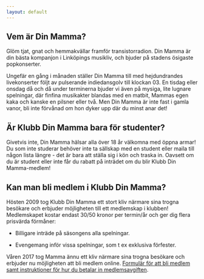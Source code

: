 ```yaml
---
layout: default
---
```


## Vem är Din Mamma?

Glöm tjat, gnat och hemmakvällar framför transistorradion. Din Mamma är din bästa kompanjon i Linköpings musikliv, och bjuder på stadens ösigaste popkonserter.

Ungefär en gång i månaden ställer Din Mamma till med hejdundrandes livekonserter följt av pulserande indiedansgolv till klockan 03. En tisdag eller onsdag då och då under terminerna bjuder vi även på mysiga, lite lugnare spelningar, där finfina musikakter blandas med en matbit, Mammas egen kaka och kanske en pilsner eller två. Men Din Mamma är inte fast i gamla vanor, bli inte förvånad om hon dyker upp där du minst anar det!

## Är Klubb Din Mamma bara för studenter?

Givetvis inte, Din Mamma hälsar alla över 18 år välkomna med öppna armar! Du som inte studerar behöver inte ta sällskap med en student eller maila till någon lista längre - det är bara att ställa sig i kön och traska in. Oavsett om du är student eller inte får du rabatt på inträdet om du blir Klubb Din Mamma-medlem!

## Kan man bli medlem i Klubb Din Mamma?

Hösten 2009 tog Klubb Din Mamma ett stort kliv närmare sina trogna besökare och erbjuder möjligheten till ett medlemskap i klubben! Medlemskapet kostar endast 30/50 kronor per termin/år och ger dig flera prisvärda förmåner:

* Billigare inträde på säsongens alla spelningar.

* Evengemang inför vissa spelningar, som t ex exklusiva förfester.

Våren 2017 tog Mamma ännu ett kliv närmare sina trogna besökare och erbjuder nu möjligheten att bli medlem online. <a href="https://goo.gl/forms/vC9gkV9ctSSQJPs72" target="_blank">Formulär för att bli medlem samt instruktioner för hur du betalar in medlemsavgiften</a>.
